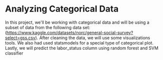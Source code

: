 # Analyzing Categorical Data 

In this project, we'll be working with categorical data and will be using a subset of data from the following data set: (https://www.kaggle.com/datasets/norc/general-social-survey?select=gss.csv).
After cleaning the data, we will use some visualizations tools. We also had used statsmodels for a special type of categorical plot.
Lastly, we will predict the labor_status column using random forest and SVM classifier 
